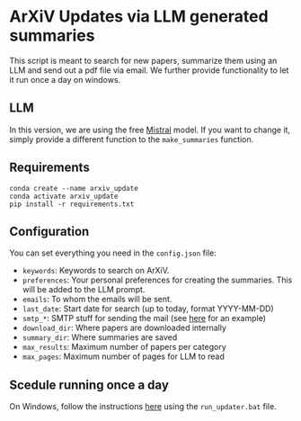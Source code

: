 # ArXiV Updates via LLM generated summaries
This script is meant to search for new papers, summarize them using an LLM and send out a pdf file via email.
We further provide functionality to let it run once a day on windows.

## LLM
In this version, we are using the free [Mistral](https://console.mistral.ai/) model.
If you want to change it, simply provide a different function to the `make_summaries` function.

## Requirements
```
conda create --name arxiv_update
conda activate arxiv_update
pip install -r requirements.txt
```


## Configuration



You can set everything you need in the `config.json` file:
- `keywords`: Keywords to search on ArXiV.
- `preferences`: Your personal preferences for creating the summaries. This will be added to the LLM prompt.
- `emails`: To whom the emails will be sent.
- `last_date`: Start date for search (up to today, format YYYY-MM-DD)
- `smtp_*`: SMTP stuff for sending the mail (see [here](https://realpython.com/python-send-email/) for an example) 
- `download_dir`: Where papers are downloaded internally
- `summary_dir`: Where summaries are saved
- `max_results`: Maximum number of papers per category
- `max_pages`: Maximum number of pages for LLM to read

## Scedule running once a day
On Windows, follow the instructions [here](https://mikenguyen.netlify.app/post/task-scheduler-with-python-and-anaconda-environment/) using the `run_updater.bat` file.


